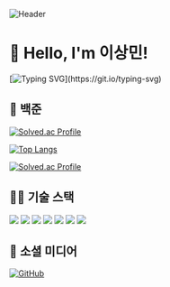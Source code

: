 ![Header](https://capsule-render.vercel.app/api?type=waving&color=gradient&height=200&section=header&text=Welcome!&fontSize=50)

# 👋 Hello, I'm 이상민!

[![Typing SVG](https://readme-typing-svg.herokuapp.com?font=Fira+Code&pause=1000&color=F75C7E&width=435&lines=Welcome+to+my+GitHub!;I+love+coding+and+problem+solving!)](https://git.io/typing-svg)

## 🏅 백준
[![Solved.ac Profile](http://mazassumnida.wtf/api/v2/generate_badge?boj=sm021118)](https://solved.ac/sm021118/)

[![Top Langs](https://github-readme-stats.vercel.app/api/top-langs/?username=sm1118sm)](https://github.com/sm1118sm/github-readme-stats) 

[![Solved.ac Profile](http://mazandi.herokuapp.com/api?handle=sm021118&theme=light)](https://solved.ac/sm021118/)

## 🧑‍💻 기술 스택

<div> <img src="https://img.shields.io/badge/JavaScript-F7DF1E?style=flat-square&logo=javascript&logoColor=black">  <img src="https://img.shields.io/badge/HTML5-E34F26?style=flat-square&logo=html5&logoColor=white">  <img src="https://img.shields.io/badge/CSS-1572B6?style=flat-square&logo=css3&logoColor=white">   <img src="https://img.shields.io/badge/Linux-FCC624?style=flat-square&logo=linux&logoColor=black">  <img src="https://img.shields.io/badge/c++-00599C?style=flat-square&logo=c%2B%2B&logoColor=white"/>  <img src="https://img.shields.io/badge/python-3776AB?style=flat-square&logo=python&logoColor=white"/>  <img src="https://img.shields.io/badge/c-A8B9CC?style=flat-square&logo=c&logoColor=white"/></div>

## 🔗 소셜 미디어

[![GitHub](https://img.shields.io/badge/GitHub-000000?logo=github&logoColor=white)](https://github.com/sm1118sm)
